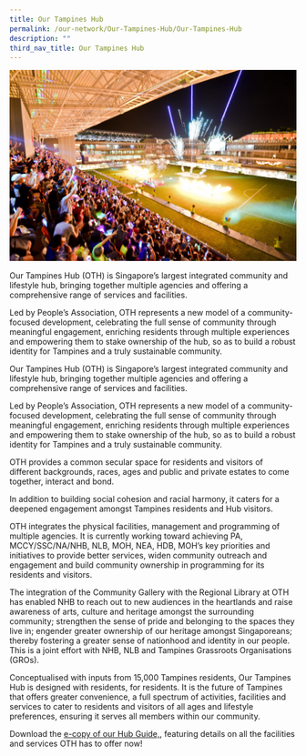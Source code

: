 ```yaml
---
title: Our Tampines Hub
permalink: /our-network/Our-Tampines-Hub/Our-Tampines-Hub
description: ""
third_nav_title: Our Tampines Hub
---
```

![](/images/Our%20Network/OTH/NYE%20Fireworks%20at%20Town%20Square.jpg)

Our Tampines Hub (OTH) is Singapore’s largest integrated community and lifestyle hub, bringing together multiple agencies and offering a comprehensive range of services and facilities.

Led by People’s Association, OTH represents a new model of a community-focused development, celebrating the full sense of community through meaningful engagement, enriching residents through multiple experiences and empowering them to stake ownership of the hub, so as to build a robust identity for Tampines and a truly sustainable community.

Our Tampines Hub (OTH) is Singapore’s largest integrated community and lifestyle hub, bringing together multiple agencies and offering a comprehensive range of services and facilities.

Led by People’s Association, OTH represents a new model of a community-focused development, celebrating the full sense of community through meaningful engagement, enriching residents through multiple experiences and empowering them to stake ownership of the hub, so as to build a robust identity for Tampines and a truly sustainable community.


OTH provides a common secular space for residents and visitors of different backgrounds, races, ages and public and private estates to come together, interact and bond.

 In addition to building social cohesion and racial harmony, it caters for a deepened engagement amongst Tampines residents and Hub visitors.
 
 OTH integrates the physical facilities, management and programming of multiple agencies. It is currently working toward achieving PA, MCCY/SSC/NA/NHB, NLB, MOH, NEA, HDB, MOH’s key priorities and initiatives to provide better services, widen community outreach and engagement and build community ownership in programming for its residents and visitors.

The integration of the Community Gallery with the Regional Library at OTH has enabled NHB to reach out to new audiences in the heartlands and raise awareness of arts, culture and heritage amongst the surrounding community; strengthen the sense of pride and belonging to the spaces they live in; engender greater ownership of our heritage amongst Singaporeans; thereby fostering a greater sense of nationhood and identity in our people. This is a joint effort with NHB, NLB and Tampines Grassroots Organisations (GROs).

Conceptualised with inputs from 15,000 Tampines residents, Our Tampines Hub is designed with residents, for residents. It is the future of Tampines that offers greater convenience, a full spectrum of activities, facilities and services to cater to residents and visitors of all ages and lifestyle preferences, ensuring it serves all members within our community.

Download the [ e-copy of our Hub Guide,](//), featuring details on all the facilities and services OTH has to offer now!